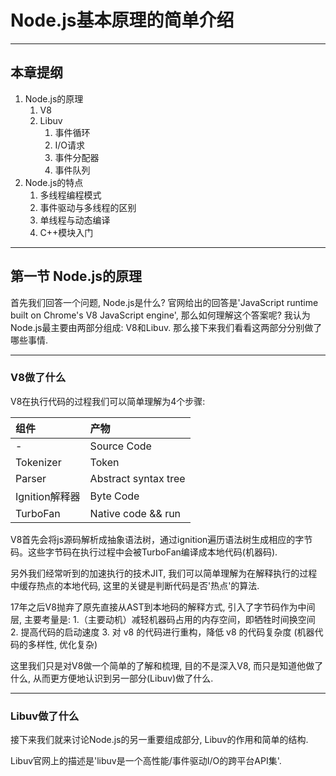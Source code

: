 # Node.js基本原理的简单介绍

----

## 本章提纲

1. Node.js的原理
    1. V8
    2. Libuv
        1. 事件循环
        2. I/O请求
        3. 事件分配器
        4. 事件队列
2. Node.js的特点
    1. 多线程编程模式
    2. 事件驱动与多线程的区别
    3. 单线程与动态编译
    4. C++模块入门

----

## 第一节 Node.js的原理

首先我们回答一个问题, Node.js是什么? 官网给出的回答是'JavaScript runtime built on Chrome's V8 JavaScript engine', 那么如何理解这个答案呢? 我认为Node.js最主要由两部分组成: V8和Libuv. 那么接下来我们看看这两部分分别做了哪些事情.

----

### V8做了什么

V8在执行代码的过程我们可以简单理解为4个步骤: 

|组件|产物|
|:--|:--|
|-|Source Code|
|Tokenizer|Token|
|Parser|Abstract syntax tree|
|Ignition解释器|Byte Code|
|TurboFan|Native code && run|

V8首先会将js源码解析成抽象语法树，通过ignition遍历语法树生成相应的字节码。这些字节码在执行过程中会被TurboFan编译成本地代码(机器码). 

另外我们经常听到的加速执行的技术JIT, 我们可以简单理解为在解释执行的过程中缓存热点的本地代码, 这里的关键是判断代码是否'热点'的算法.

17年之后V8抛弃了原先直接从AST到本地码的解释方式, 引入了字节码作为中间层, 主要考量是: 
    1.（主要动机）减轻机器码占用的内存空间，即牺牲时间换空间
    2. 提高代码的启动速度
    3. 对 v8 的代码进行重构，降低 v8 的代码复杂度 (机器代码的多样性, 优化复杂)

这里我们只是对V8做一个简单的了解和梳理, 目的不是深入V8, 而只是知道他做了什么, 从而更方便地认识到另一部分(Libuv)做了什么.

----

### Libuv做了什么

接下来我们就来讨论Node.js的另一重要组成部分, Libuv的作用和简单的结构.

Libuv官网上的描述是'libuv是一个高性能/事件驱动I/O的跨平台API集'. 




